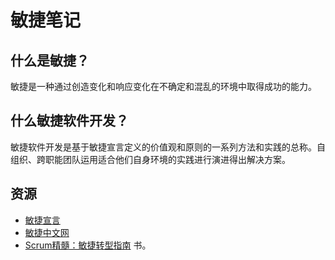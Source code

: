 # 敏捷笔记
## 什么是敏捷？
敏捷是一种通过创造变化和响应变化在不确定和混乱的环境中取得成功的能力。

## 什么敏捷软件开发？
敏捷软件开发是基于敏捷宣言定义的价值观和原则的一系列方法和实践的总称。自组织、跨职能团队运用适合他们自身环境的实践进行演进得出解决方案。


## 资源
* [敏捷宣言](http://agilemanifesto.org/iso/zhchs/manifesto.html)
* [敏捷中文网](http://www.scrumcn.com/agile/)
* [Scrum精髓：敏捷转型指南](https://item.jd.com/11462889.html) 书。

